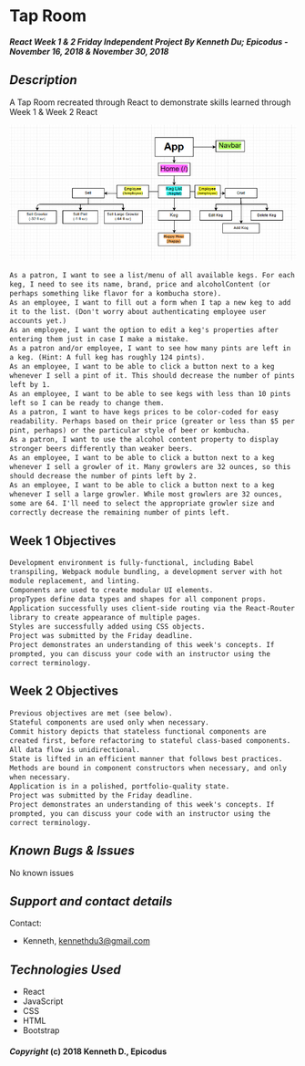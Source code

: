 # Tap Room

##### React Week 1 & 2 Friday Independent Project By Kenneth Du; Epicodus - November 16, 2018 & November 30, 2018

## *Description*
A Tap Room recreated through React to demonstrate skills learned through Week 1 & Week 2 React

![Screenshot](TapRoomDiagram.PNG)

    As a patron, I want to see a list/menu of all available kegs. For each keg, I need to see its name, brand, price and alcoholContent (or perhaps something like flavor for a kombucha store).
    As an employee, I want to fill out a form when I tap a new keg to add it to the list. (Don't worry about authenticating employee user accounts yet.)
    As an employee, I want the option to edit a keg's properties after entering them just in case I make a mistake.
    As a patron and/or employee, I want to see how many pints are left in a keg. (Hint: A full keg has roughly 124 pints).
    As an employee, I want to be able to click a button next to a keg whenever I sell a pint of it. This should decrease the number of pints left by 1.
    As an employee, I want to be able to see kegs with less than 10 pints left so I can be ready to change them.
    As a patron, I want to have kegs prices to be color-coded for easy readability. Perhaps based on their price (greater or less than $5 per pint, perhaps) or the particular style of beer or kombucha.
    As a patron, I want to use the alcohol content property to display stronger beers differently than weaker beers.
    As an employee, I want to be able to click a button next to a keg whenever I sell a growler of it. Many growlers are 32 ounces, so this should decrease the number of pints left by 2.
    As an employee, I want to be able to click a button next to a keg whenever I sell a large growler. While most growlers are 32 ounces, some are 64. I'll need to select the appropriate growler size and correctly decrease the remaining number of pints left.

## Week 1 Objectives


    Development environment is fully-functional, including Babel transpiling, Webpack module bundling, a development server with hot module replacement, and linting.
    Components are used to create modular UI elements.
    propTypes define data types and shapes for all component props.
    Application successfully uses client-side routing via the React-Router library to create appearance of multiple pages.
    Styles are successfully added using CSS objects.
    Project was submitted by the Friday deadline.
    Project demonstrates an understanding of this week's concepts. If prompted, you can discuss your code with an instructor using the correct terminology.


## Week 2 Objectives


    Previous objectives are met (see below).
    Stateful components are used only when necessary.
    Commit history depicts that stateless functional components are created first, before refactoring to stateful class-based components.
    All data flow is unidirectional.
    State is lifted in an efficient manner that follows best practices.
    Methods are bound in component constructors when necessary, and only when necessary.
    Application is in a polished, portfolio-quality state.
    Project was submitted by the Friday deadline.
    Project demonstrates an understanding of this week's concepts. If prompted, you can discuss your code with an instructor using the correct terminology.


## *Known Bugs & Issues*
No known issues

## *Support and contact details*
Contact:

* Kenneth, kennethdu3@gmail.com

## *Technologies Used*
* React
* JavaScript
* CSS
* HTML
* Bootstrap

#### *Copyright* (c) 2018 Kenneth D., Epicodus
